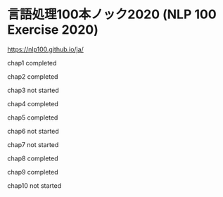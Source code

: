 # 言語処理100本ノック2020 (NLP 100 Exercise 2020)

https://nlp100.github.io/ja/

chap1  completed

chap2  completed

chap3  not started

chap4  completed

chap5  completed

chap6  not started

chap7  not started

chap8  completed

chap9  completed

chap10 not started
